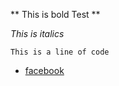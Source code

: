 ** This is bold Test **

*This is italics*

    This is a line of code

* [facebook](http://www.facebook.com)